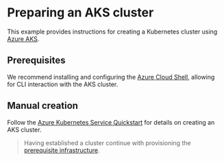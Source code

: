 # Preparing an AKS cluster
This example provides instructions for creating a Kubernetes cluster using [Azure AKS](https://azure.microsoft.com/en-au/services/kubernetes-service/).

## Prerequisites
We recommend installing and configuring the [Azure Cloud Shell](https://docs.microsoft.com/en-au/azure/cloud-shell/quickstart), allowing for CLI interaction with the AKS cluster.

## Manual creation
Follow the [Azure Kubernetes Service Quickstart](https://docs.microsoft.com/en-au/azure/aks/kubernetes-walkthrough) for details on creating an AKS cluster.

> Having established a cluster continue with provisioning the [prerequisite infrastructure](../../PREREQUISITES.md).
